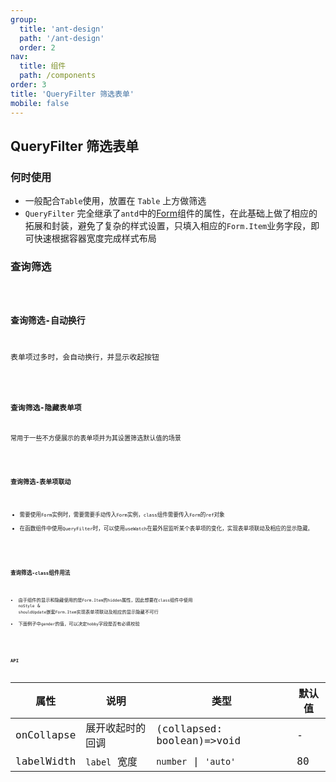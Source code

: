 ```yaml
---
group:
  title: 'ant-design'
  path: '/ant-design'
  order: 2
nav:
  title: 组件
  path: /components
order: 3
title: 'QueryFilter 筛选表单'
mobile: false
---
```


## QueryFilter 筛选表单

### 何时使用

- 一般配合`Table`使用，放置在 `Table` 上方做筛选
- `QueryFilter` 完全继承了`antd`中的[Form](https://ant-design.gitee.io/components/form-cn/)组件的属性，在此基础上做了相应的拓展和封装，避免了复杂的样式设置，只填入相应的`Form.Item`业务字段，即可快速根据容器宽度完成样式布局

### 查询筛选

<code src="./demos/demo1.tsx" />

### 查询筛选-自动换行

表单项过多时，会自动换行，并显示收起按钮

<code src="./demos/demo2.tsx" />

### 查询筛选-隐藏表单项

常用于一些不方便展示的表单项并为其设置筛选默认值的场景

<code src="./demos/demo3.tsx" />

### 查询筛选-表单项联动

- 需要使用`Form`实例时，需要需要手动传入`Form`实例，`class`组件需要传入`Form`的`ref`对象
- 在函数组件中使用`QueryFilter`时，可以使用`useWatch`在最外层监听某个表单项的变化，实现表单项联动及相应的显示隐藏。

<code src="./demos/demo4.tsx" />

### 查询筛选-`class`组件用法

- 由于组件的显示和隐藏使用的是`Form.Item`的`hidden`属性，因此想要在`class`组件中使用 `noStyle` & `shouldUpdate`嵌套`Form.Item`实现表单项联动及相应的显示隐藏不可行
- 下面例子中`gender`的值，可以决定`hobby`字段是否有必填校验

<code src="./demos/demo5.tsx" />

### API

| 属性       | 说明             | 类型                       | 默认值 |
| ---------- | ---------------- | -------------------------- | ------ |
| onCollapse | 展开收起时的回调 | (collapsed: boolean)=>void | -      |
| labelWidth | `label` 宽度     | `number` \| `'auto'`       | 80     |
